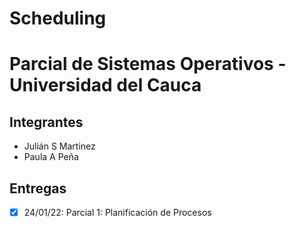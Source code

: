 # Scheduling
# Parcial de Sistemas Operativos - Universidad del Cauca


## Integrantes
* Julián S Martinez
* Paula A Peña

## Entregas
- [x] 24/01/22: Parcial 1: Planificación de Procesos

